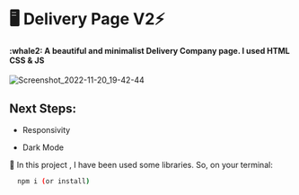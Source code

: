 # :desktop_computer:  Delivery Page V2⚡️ 

<h4> :whale2: A beautiful and minimalist Delivery Company page. I used HTML CSS & JS</h4>


![Screenshot_2022-11-20_19-42-44](https://user-images.githubusercontent.com/82295321/202930397-1cec52f1-536b-421b-b3f3-66d287f88694.png)



## Next Steps:

- Responsivity

- Dark Mode








💬 In this project , I have been used some libraries. So, on your terminal: 

```bash
  npm i (or install)
```
